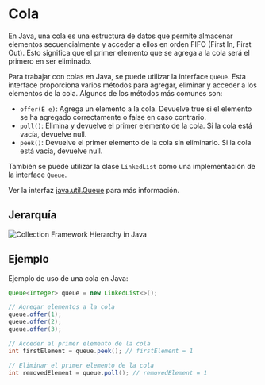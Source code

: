 # Cola

En Java, una cola es una estructura de datos que permite almacenar elementos secuencialmente y acceder a ellos en orden FIFO (First In, First Out). Esto significa que el primer elemento que se agrega a la cola será el primero en ser eliminado.

Para trabajar con colas en Java, se puede utilizar la interface `Queue`. Esta interface proporciona varios métodos para agregar, eliminar y acceder a los elementos de la cola. Algunos de los métodos más comunes son:

- `offer(E e)`: Agrega un elemento a la cola. Devuelve true si el elemento se ha agregado correctamente o false en caso contrario.
- `poll()`: Elimina y devuelve el primer elemento de la cola. Si la cola está vacía, devuelve null.
- `peek()`: Devuelve el primer elemento de la cola sin eliminarlo. Si la cola está vacía, devuelve null.

También se puede utilizar la clase `LinkedList` como una implementación de la interface `Queue`.

Ver la interfaz [java.util.Queue](https://docs.oracle.com/en/java/javase/17/docs/api/java.base/java/util/Queue.html) para más información.

## Jerarquía

![Collection Framework Hierarchy in Java](https://techvidvan.com/tutorials/wp-content/uploads/sites/2/2020/03/collection-framework-hierarchy-in-java.jpg)


## Ejemplo
Ejemplo de uso de una cola en Java:

```java
Queue<Integer> queue = new LinkedList<>();

// Agregar elementos a la cola
queue.offer(1);
queue.offer(2);
queue.offer(3);

// Acceder al primer elemento de la cola
int firstElement = queue.peek(); // firstElement = 1

// Eliminar el primer elemento de la cola
int removedElement = queue.poll(); // removedElement = 1
```